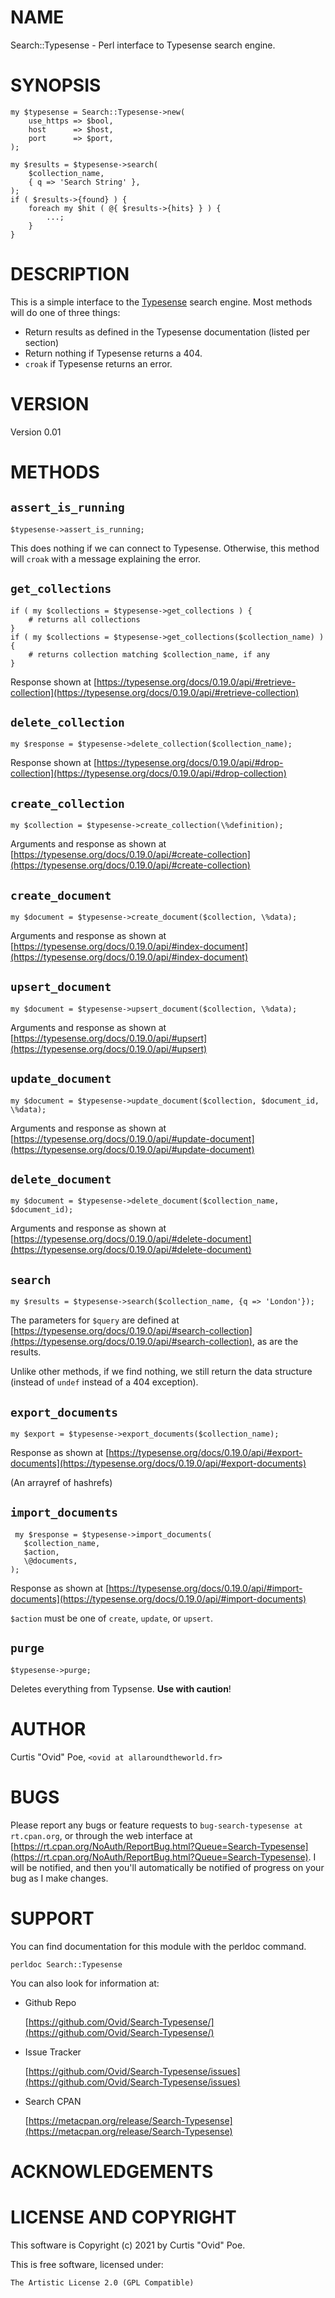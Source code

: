 # NAME

Search::Typesense - Perl interface to Typesense search engine.

# SYNOPSIS

    my $typesense = Search::Typesense->new(
        use_https => $bool,
        host      => $host,
        port      => $port,
    );
    
    my $results = $typesense->search(
        $collection_name,
        { q => 'Search String' },
    );
    if ( $results->{found} ) {
        foreach my $hit ( @{ $results->{hits} } ) {
            ...;
        }
    }

# DESCRIPTION

This is a simple interface to the [Typesense](https://typesense.org/) search
engine. Most methods will do one of three things:

- Return results as defined in the Typesense documentation (listed per section)
- Return nothing if Typesense returns a 404.
- `croak` if Typesense returns an error.

# VERSION

Version 0.01

# METHODS

## `assert_is_running`

    $typesense->assert_is_running;

This does nothing if we can connect to Typesense. Otherwise, this method will
`croak` with a message explaining the error.

## `get_collections`

    if ( my $collections = $typesense->get_collections ) {
        # returns all collections
    }
    if ( my $collections = $typesense->get_collections($collection_name) ) {
        # returns collection matching $collection_name, if any
    }

Response shown at [https://typesense.org/docs/0.19.0/api/#retrieve-collection](https://typesense.org/docs/0.19.0/api/#retrieve-collection)

## `delete_collection`

    my $response = $typesense->delete_collection($collection_name);

Response shown at [https://typesense.org/docs/0.19.0/api/#drop-collection](https://typesense.org/docs/0.19.0/api/#drop-collection)

## `create_collection`

    my $collection = $typesense->create_collection(\%definition);

Arguments and response as shown at
[https://typesense.org/docs/0.19.0/api/#create-collection](https://typesense.org/docs/0.19.0/api/#create-collection)

## `create_document`

    my $document = $typesense->create_document($collection, \%data);

Arguments and response as shown at [https://typesense.org/docs/0.19.0/api/#index-document](https://typesense.org/docs/0.19.0/api/#index-document)

## `upsert_document`

    my $document = $typesense->upsert_document($collection, \%data);

Arguments and response as shown at [https://typesense.org/docs/0.19.0/api/#upsert](https://typesense.org/docs/0.19.0/api/#upsert)

## `update_document`

    my $document = $typesense->update_document($collection, $document_id, \%data);

Arguments and response as shown at [https://typesense.org/docs/0.19.0/api/#update-document](https://typesense.org/docs/0.19.0/api/#update-document)

## `delete_document`

    my $document = $typesense->delete_document($collection_name, $document_id);

Arguments and response as shown at [https://typesense.org/docs/0.19.0/api/#delete-document](https://typesense.org/docs/0.19.0/api/#delete-document)

## `search`

    my $results = $typesense->search($collection_name, {q => 'London'});

The parameters for `$query` are defined at
[https://typesense.org/docs/0.19.0/api/#search-collection](https://typesense.org/docs/0.19.0/api/#search-collection), as are the results.

Unlike other methods, if we find nothing, we still return the data structure
(instead of `undef` instead of a 404 exception).

## `export_documents`

    my $export = $typesense->export_documents($collection_name);

Response as shown at [https://typesense.org/docs/0.19.0/api/#export-documents](https://typesense.org/docs/0.19.0/api/#export-documents)

(An arrayref of hashrefs)

## `import_documents`

     my $response = $typesense->import_documents(
       $collection_name,
       $action,
       \@documents,
    );

Response as shown at [https://typesense.org/docs/0.19.0/api/#import-documents](https://typesense.org/docs/0.19.0/api/#import-documents)

`$action` must be one of `create`, `update`, or `upsert`.

## `purge`

    $typesense->purge;

Deletes everything from Typsense. **Use with caution**!

# AUTHOR

Curtis "Ovid" Poe, `<ovid at allaroundtheworld.fr>`

# BUGS

Please report any bugs or feature requests to `bug-search-typesense at rt.cpan.org`, or through
the web interface at [https://rt.cpan.org/NoAuth/ReportBug.html?Queue=Search-Typesense](https://rt.cpan.org/NoAuth/ReportBug.html?Queue=Search-Typesense).  I will be notified, and then you'll
automatically be notified of progress on your bug as I make changes.

# SUPPORT

You can find documentation for this module with the perldoc command.

    perldoc Search::Typesense

You can also look for information at:

- Github Repo

    [https://github.com/Ovid/Search-Typesense/](https://github.com/Ovid/Search-Typesense/)

- Issue Tracker

    [https://github.com/Ovid/Search-Typesense/issues](https://github.com/Ovid/Search-Typesense/issues)

- Search CPAN

    [https://metacpan.org/release/Search-Typesense](https://metacpan.org/release/Search-Typesense)

# ACKNOWLEDGEMENTS

# LICENSE AND COPYRIGHT

This software is Copyright (c) 2021 by Curtis "Ovid" Poe.

This is free software, licensed under:

    The Artistic License 2.0 (GPL Compatible)
